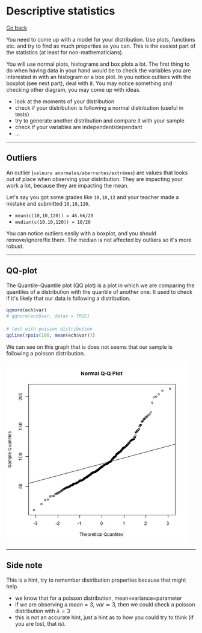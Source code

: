 # Descriptive statistics

[Go back](..)

You need to come up with
a model for your distribution. Use plots, functions etc.
and try to find as much properties as you can.
This is the easiest part of the statistics (at least
for non-mathematicians).

You will use normal plots, histograms and box plots a lot.
The first thing to do when having data in your hand would
be to check the variables you are interested in with
an histogram or a box plot. In you notice outliers with
the boxplot (see next part), deal with it. You may notice
something and checking other diagram, you may come up with
ideas.

* look at the moments of your distribution
* check if your distribution is following a normal
  distribution (useful in tests)
* try to generate another distribution and compare
  it with your sample
* check if your variables are independent/dependant
* ...

<hr class="sl">

## Outliers

An outlier (`valeurs anormales/aberrantes/extrêmes`)
are values that looks out of place when observing your
distribution. They are impacting your work a lot, because
they are impacting the mean.

Let's say you got some grades like ``10,10,12`` and
your teacher made a mistake and submitted ``10,10,120``.

* ``mean(c(10,10,120)) = 46.66/20``
* ``median(c(10,10,120)) = 10/20``

You can notice outliers easily with a boxplot, and you
should remove/ignore/fix them. The median is not affected
by outliers so it's more robust.

<hr class="sr">

## QQ-plot

The Quantile-Quantile plot (QQ plot) is a plot in which
we are comparing the quantiles of a distribution with
the quantile of another one. It used to check if it's
likely that our data is following a distribution.

```r
qqnorm(ech$var)
# qqnorm(ech$var, datax = TRUE)

# test with poisson distribution
qqline(rpois(100, mean(ech$var)))
```

We can see on this graph that is does not seems that
our sample is following a poisson distribution.

![](qqplot.png)

<hr class="sl">

## Side note

This is a hint,
try to remember distribution properties
because that might help.

* we know that for a poisson distribution, mean=variance=parameter
* if we are observing a $mean=3$, $var \simeq 3$, then we could check a
  poisson distribution with $\lambda=3$
* this is not an accurate hint, just a hint as to how
  you could try to think (if you are lost, that is).